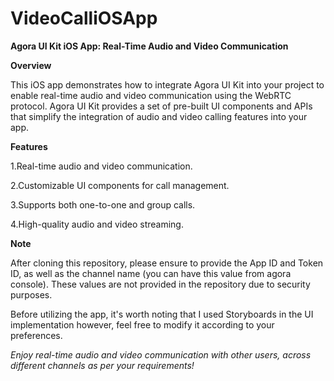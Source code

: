 # VideoCalliOSApp

**Agora UI Kit iOS App: Real-Time Audio and Video Communication**

**Overview**

This iOS app demonstrates how to integrate Agora UI Kit into your project to enable real-time audio and video communication using the WebRTC protocol. Agora UI Kit provides a set of pre-built UI components and APIs that simplify the integration of audio and video calling features into your app.

**Features**

1.Real-time audio and video communication.

2.Customizable UI components for call management.

3.Supports both one-to-one and group calls.

4.High-quality audio and video streaming.


**Note**

After cloning this repository, please ensure to provide the App ID and Token ID, as well as the channel name (you can have this value from agora console). These values are not provided in the repository due to security purposes. 

Before utilizing the app, it's worth noting that I used Storyboards in the UI implementation however, feel free to modify it according to your preferences.

*Enjoy real-time audio and video communication with other users, across different channels as per your requirements!*
